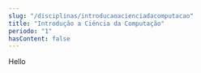 ```yaml
---
slug: "/disciplinas/introducaoacienciadacomputacao"
title: "Introdução a Ciência da Computação"
periodo: "1"
hasContent: false
---
```


Hello
